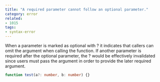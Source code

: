 ```yaml
---
title: "A required parameter cannot follow an optional parameter."
category: error
related:
- 1015
tags:
- syntax-error
---
```


When a parameter is marked as optional with ? it indicates that callers can omit
the argument when calling the function. If another parameter is required after
the optional parameter, the ? would be effectively invalidated since users must
pass the argument in order to provide the later required argument.

```ts
function test(a?: number, b: number) {}
```
